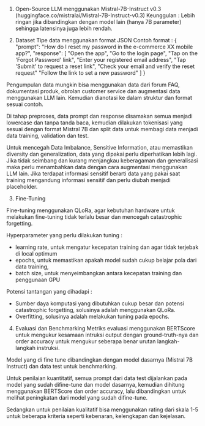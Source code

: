 1. Open-Source LLM 
menggunakan Mistral-7B-Instruct v0.3 (huggingface.co/mistralai/Mistral-7B-Instruct-v0.3)
Keunggulan : Lebih ringan jika dibandingkan dengan model lain (hanya 7B parameter) sehingga latensinya juga lebih rendah.

2. Dataset
Tipe data menggunakan format JSON
Contoh format :
{
  "prompt": "How do I reset my password in the e-commerce XX mobile app?",
  "response": [
    "Open the app",
    "Go to the login page",
    "Tap on the 'Forgot Password' link",
    "Enter your registered email address",
    "Tap 'Submit' to request a reset link",
    "Check your email and verify the reset request"
    "Follow the link to set a new password"
  ]
}

Pengumpulan data mungkin bisa menggunakan data dari forum FAQ, dokumentasi produk, obrolan customer service dan augmentasi data menggunakan LLM lain. Kemudian dianotasi ke dalam struktur dan format sesuai contoh. 

Di tahap preproses, data prompt dan response disamakan semua menjadi lowercase dan tanpa tanda baca, kemudian dilakukan tokenisasi yang sesuai dengan format Mistral 7B dan split data untuk membagi data menjadi data training, validation dan test.

Untuk mencegah Data Imbalance, Sensitive‬ ‭Information,‬ atau‬ ‭memastikan ‭diversity‬ dan‬ ‭generalization‬, data yang dipakai perlu diperhatikan lebih lagi. Jika tidak seimbang dan kurang menjangkau keberagaman dan generalisasi maka perlu menambahkan data dengan cara augmentasi menggunakan LLM lain. Jika terdapat informasi sensitif berarti data yang pakai saat training mengandung informasi sensitif dan perlu diubah menjadi placeholder. 

3. Fine-Tuning

Fine-tuning menggunakan QLoRa, agar kebutuhan hardware untuk melakukan fine-tuning tidak terlalu besar dan mencegah catastrophic forgetting.

Hyperparameter yang perlu dilakukan tuning : 
- learning rate, untuk mengatur kecepatan training dan agar tidak terjebak di local optimum 
- epochs, untuk memastikan apakah model sudah cukup belajar pola dari data training, 
- batch size, untuk menyeimbangkan antara kecepatan training dan penggunaan GPU

Potensi tantangan yang dihadapi :
- Sumber daya komputasi yang dibutuhkan cukup besar dan potensi catastrophic forgetting, solusinya adalah menggunakan QLoRa.
- Overfitting, solusinya adalah melakukan tuning pada epochs.

4. Evaluasi dan Benchmarking
Metriks evaluasi menggunakan BERTScore untuk mengukur kesamaan intruksi output dengan ground-truth-nya dan order accuracy untuk mengukur seberapa benar urutan langkah-langkah instruksi.

Model yang di fine tune dibandingkan dengan model dasarnya (Mistral 7B Instruct) dan data test untuk benchmarking.

Untuk penilaian kuantitatif, semua prompt dari data test dijalankan pada model yang sudah difine-tune dan model dasarnya, kemudian dihitung menggunakan BERTScore dan order accuracy, lalu dibandingkan untuk melihat peningkatan dari model yang sudah difine-tune.

Sedangkan untuk penilaian kualitatif bisa menggunakan rating dari skala 1-5 untuk beberapa kriteria seperti kebenaran, kelengkapan dan kejelasan.


